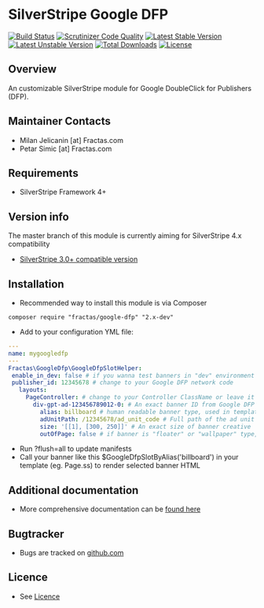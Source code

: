 # SilverStripe Google DFP
[![Build Status](https://travis-ci.org/fractaslabs/silverstripe-google-dfp.svg?branch=master)](https://travis-ci.org/fractaslabs/silverstripe-google-dfp)
[![Scrutinizer Code Quality](https://scrutinizer-ci.com/g/fractaslabs/silverstripe-google-dfp/badges/quality-score.png?b=master)](https://scrutinizer-ci.com/g/fractaslabs/silverstripe-google-dfp/?branch=master)
[![Latest Stable Version](https://poser.pugx.org/fractaslabs/silverstripe-googleanalytics/v/stable)](https://packagist.org/packages/fractaslabs/silverstripe-googleanalytics)
[![Latest Unstable Version](https://poser.pugx.org/fractaslabs/silverstripe-googleanalytics/v/unstable)](https://packagist.org/packages/fractaslabs/silverstripe-googleanalytics)
[![Total Downloads](https://poser.pugx.org/fractaslabs/silverstripe-googleanalytics/downloads)](https://packagist.org/packages/fractaslabs/silverstripe-googleanalytics)
[![License](https://poser.pugx.org/fractaslabs/silverstripe-googleanalytics/license)](https://packagist.org/packages/fractaslabs/silverstripe-googleanalytics)

## Overview
An customizable SilverStripe module for Google DoubleClick for Publishers (DFP).


## Maintainer Contacts
- Milan Jelicanin [at] Fractas.com
- Petar Simic [at] Fractas.com


## Requirements
 * SilverStripe Framework 4+


## Version info
The master branch of this module is currently aiming for SilverStripe 4.x compatibility

- [SilverStripe 3.0+ compatible version](https://github.com/fractaslabs/silverstripe-google-dfp/tree/1.0.1)


## Installation
  * Recommended way to install this module is via Composer
 ```
 composer require "fractas/google-dfp" "2.x-dev"
 ```
  * Add to your configuration YML file:
 ```yaml
 ---
 name: mygoogledfp
 ---
 Fractas\GoogleDfp\GoogleDfpSlotHelper:
  enable_in_dev: false # if you wanna test banners in "dev" environment change to true
  publisher_id: 12345678 # change to your Google DFP network code
    layouts:
      PageController: # change to your Controller ClassName or leave it PageController if you wanna apply banners on SiteTree
        div-gpt-ad-123456789012-0: # An exact banner ID from Google DFP system
          alias: billboard # human readable banner type, used in template for banner init
          adUnitPath: /12345678/ad_unit_code # Full path of the ad unit with the network code and ad unit code.
          size: '[[1], [300, 250]]' # An exact size of banner creative
          outOfPage: false # if banner is "floater" or "wallpaper" type, change to "true"
 ```
  * Run ?flush=all to update manifests
  * Call your banner like this $GoogleDfpSlotByAlias('billboard') in your
  template (eg. Page.ss) to render selected banner HTML


 ## Additional documentation
 * More comprehensive documentation can be [found here](https://github.com/fractaslabs/silverstripe-google-dfp/blob/master/docs/en/index.md)


 ## Bugtracker
 * Bugs are tracked on [github.com](https://github.com/fractaslabs/silverstripe-google-dfp/issues)


 ## Licence
 * See [Licence](https://github.com/fractaslabs/fractaslabs/silverstripe-google-dfp/blob/master/LICENSE)

